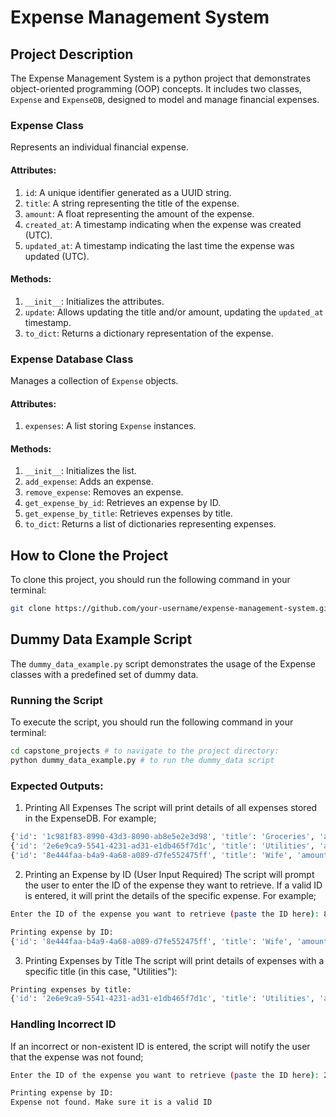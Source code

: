 # Expense Management System

## Project Description

The Expense Management System is a python project that demonstrates object-oriented programming (OOP) concepts. It includes two classes, `Expense` and `ExpenseDB`, designed to model and manage financial expenses.

### Expense Class

Represents an individual financial expense.

#### Attributes:

1. `id`: A unique identifier generated as a UUID string.
2. `title`: A string representing the title of the expense.
3. `amount`: A float representing the amount of the expense.
4. `created_at`: A timestamp indicating when the expense was created (UTC).
5. `updated_at`: A timestamp indicating the last time the expense was updated (UTC).

#### Methods:

1. `__init__`: Initializes the attributes.
2. `update`: Allows updating the title and/or amount, updating the `updated_at` timestamp.
3. `to_dict`: Returns a dictionary representation of the expense.

### Expense Database Class

Manages a collection of `Expense` objects.

#### Attributes:

1. `expenses`: A list storing `Expense` instances.

#### Methods:

1. `__init__`: Initializes the list.
2. `add_expense`: Adds an expense.
3. `remove_expense`: Removes an expense.
4. `get_expense_by_id`: Retrieves an expense by ID.
5. `get_expense_by_title`: Retrieves expenses by title.
6. `to_dict`: Returns a list of dictionaries representing expenses.


## How to Clone the Project

To clone this project, you should run the following command in your terminal:

```bash
git clone https://github.com/your-username/expense-management-system.git
```

## Dummy Data Example Script

The `dummy_data_example.py` script demonstrates the usage of the Expense classes with a predefined set of dummy data.

### Running the Script

To execute the script, you should run the following command in your terminal:

```bash
cd capstone_projects # to navigate to the project directory:
python dummy_data_example.py # to run the dummy_data script
```

### Expected Outputs:
1. Printing All Expenses
The script will print details of all expenses stored in the ExpenseDB. For example;

```bash
{'id': '1c981f83-8990-43d3-8090-ab8e5e2e3d98', 'title': 'Groceries', 'amount': 200000, 'created_at': datetime.datetime(2023, 12, 20, 18, 6, 53, 845683), 'updated_at': datetime.datetime(2023, 12, 20, 18, 6, 53, 845683)}
{'id': '2e6e9ca9-5541-4231-ad31-e1db465f7d1c', 'title': 'Utilities', 'amount': 100000, 'created_at': datetime.datetime(2023, 12, 20, 18, 6, 53, 845683), 'updated_at': datetime.datetime(2023, 12, 20, 18, 6, 53, 845683)}
{'id': '8e444faa-b4a9-4a68-a089-d7fe552475ff', 'title': 'Wife', 'amount': 2000000, 'created_at': datetime.datetime(2023, 12, 20, 18, 6, 53, 845683), 'updated_at': datetime.datetime(2023, 12, 20, 18, 6, 53, 845683)}
```

2. Printing an Expense by ID (User Input Required)
The script will prompt the user to enter the ID of the expense they want to retrieve. If a valid ID is entered, it will print the details of the specific expense. For example;

```bash
Enter the ID of the expense you want to retrieve (paste the ID here): 8e444faa-b4a9-4a68-a089-d7fe552475ff

Printing expense by ID:
{'id': '8e444faa-b4a9-4a68-a089-d7fe552475ff', 'title': 'Wife', 'amount': 2000000, 'created_at': datetime.datetime(2023, 12, 20, 18, 6, 53, 845683), 'updated_at': datetime.datetime(2023, 12, 20, 18, 6, 53, 845683)}
```

3. Printing Expenses by Title
The script will print details of expenses with a specific title (in this case, "Utilities"):
```bash
Printing expenses by title:
{'id': '2e6e9ca9-5541-4231-ad31-e1db465f7d1c', 'title': 'Utilities', 'amount': 100000, 'created_at': datetime.datetime(2023, 12, 20, 18, 6, 53, 845683), 'updated_at': datetime.datetime(2023, 12, 20, 18, 6, 53, 845683)}
```

### Handling Incorrect ID
If an incorrect or non-existent ID is entered, the script will notify the user that the expense was not found;

```bash
Enter the ID of the expense you want to retrieve (paste the ID here): 22828e8dcdfnfjfj99393

Printing expense by ID:
Expense not found. Make sure it is a valid ID
```